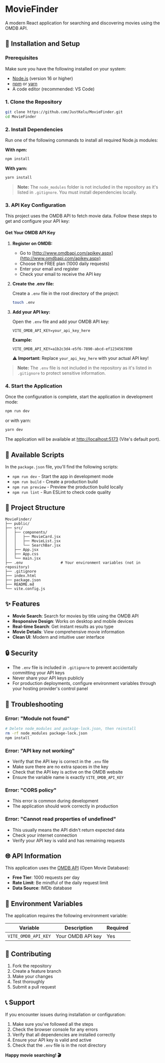 # MovieFinder

A modern React application for searching and discovering movies using the OMDB API.

## 🚀 Installation and Setup

### Prerequisites

Make sure you have the following installed on your system:
- [Node.js](https://nodejs.org/) (version 16 or higher)
- [npm](https://www.npmjs.com/) or [yarn](https://yarnpkg.com/)
- A code editor (recommended: VS Code)

### 1. Clone the Repository

```bash
git clone https://github.com/JustKelu/MovieFinder.git
cd MovieFinder
```

### 2. Install Dependencies

Run one of the following commands to install all required Node.js modules:

**With npm:**
```bash
npm install
```

**With yarn:**
```bash
yarn install
```

> **Note:** The `node_modules` folder is not included in the repository as it's listed in `.gitignore`. You must install dependencies locally.

### 3. API Key Configuration

This project uses the OMDB API to fetch movie data. Follow these steps to get and configure your API key:

#### Get Your OMDB API Key

1. **Register on OMDB:**
   - Go to [http://www.omdbapi.com/apikey.aspx](http://www.omdbapi.com/apikey.aspx)
   - Choose the FREE plan (1000 daily requests)
   - Enter your email and register
   - Check your email to receive the API key

2. **Create the .env file:**
   
   Create a `.env` file in the root directory of the project:
   ```bash
   touch .env
   ```

3. **Add your API key:**
   
   Open the `.env` file and add your OMDB API key:
   ```env
   VITE_OMDB_API_KEY=your_api_key_here
   ```

   **Example:**
   ```env
   VITE_OMDB_API_KEY=a1b2c3d4-e5f6-7890-abcd-ef1234567890
   ```

   ⚠️ **Important:** Replace `your_api_key_here` with your actual API key!

> **Note:** The `.env` file is not included in the repository as it's listed in `.gitignore` to protect sensitive information.

### 4. Start the Application

Once the configuration is complete, start the application in development mode:

```bash
npm run dev
```

or with yarn:

```bash
yarn dev
```

The application will be available at [http://localhost:5173](http://localhost:5173) (Vite's default port).

## 🔧 Available Scripts

In the `package.json` file, you'll find the following scripts:

- `npm run dev` - Start the app in development mode
- `npm run build` - Create a production build
- `npm run preview` - Preview the production build locally
- `npm run lint` - Run ESLint to check code quality

## 📁 Project Structure

```
MovieFinder/
├── public/
├── src/
│   ├── components/
│   │   ├── MovieCard.jsx
│   │   ├── MovieList.jsx
│   │   └── SearchBar.jsx
│   ├── App.jsx
│   ├── App.css
│   └── main.jsx
├── .env                 # Your environment variables (not in repository)
├── .gitignore
├── index.html
├── package.json
├── README.md
└── vite.config.js
```

## ✨ Features

- **Movie Search**: Search for movies by title using the OMDB API
- **Responsive Design**: Works on desktop and mobile devices
- **Real-time Search**: Get instant results as you type
- **Movie Details**: View comprehensive movie information
- **Clean UI**: Modern and intuitive user interface

## 🔒 Security

- The `.env` file is included in `.gitignore` to prevent accidentally committing your API keys
- Never share your API keys publicly
- For production deployments, configure environment variables through your hosting provider's control panel

## 🚨 Troubleshooting

### Error: "Module not found"
```bash
# Delete node_modules and package-lock.json, then reinstall
rm -rf node_modules package-lock.json
npm install
```

### Error: "API key not working"
- Verify that the API key is correct in the `.env` file
- Make sure there are no extra spaces in the key
- Check that the API key is active on the OMDB website
- Ensure the variable name is exactly `VITE_OMDB_API_KEY`

### Error: "CORS policy"
- This error is common during development
- The application should work correctly in production

### Error: "Cannot read properties of undefined"
- This usually means the API didn't return expected data
- Check your internet connection
- Verify your API key is valid and has remaining requests

## 🌐 API Information

This application uses the [OMDB API](http://www.omdbapi.com/) (Open Movie Database):
- **Free Tier**: 1000 requests per day
- **Rate Limit**: Be mindful of the daily request limit
- **Data Source**: IMDb database

## 📝 Environment Variables

The application requires the following environment variable:

| Variable | Description | Required |
|----------|-------------|----------|
| `VITE_OMDB_API_KEY` | Your OMDB API key | Yes |

## 🤝 Contributing

1. Fork the repository
2. Create a feature branch
3. Make your changes
4. Test thoroughly
5. Submit a pull request

## 📞 Support

If you encounter issues during installation or configuration:

1. Make sure you've followed all the steps
2. Check the browser console for any errors
3. Verify that all dependencies are installed correctly
4. Ensure your API key is valid and active
5. Check that the `.env` file is in the root directory

**Happy movie searching! 🎬**
